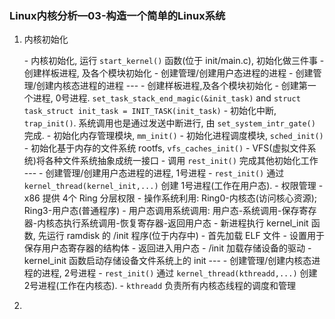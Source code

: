 ### Linux内核分析—03-构造一个简单的Linux系统

1. 内核初始化

   \- 内核初始化, 运行 `start_kernel()` 函数(位于 init/main.c), 初始化做三件事
     \- 创建样板进程, 及各个模块初始化
     \- 创建管理/创建用户态进程的进程
     \- 创建管理/创建内核态进程的进程
   \---
   \- 创建样板进程,及各个模块初始化
     \- 创建第一个进程, 0号进程. `set_task_stack_end_magic(&init_task)` and `struct task_struct init_task = INIT_TASK(init_task)`
     \- 初始化中断, `trap_init()`. 系统调用也是通过发送中断进行, 由 `set_system_intr_gate()` 完成.
     \- 初始化内存管理模块, `mm_init()`
     \- 初始化进程调度模块, `sched_init()`
     \- 初始化基于内存的文件系统 rootfs, `vfs_caches_init()`
       \- VFS(虚拟文件系统)将各种文件系统抽象成统一接口
     \- 调用 `rest_init()` 完成其他初始化工作
   \---
   \- 创建管理/创建用户态进程的进程, 1号进程
     \- `rest_init()` 通过 `kernel_thread(kernel_init,...)` 创建 1号进程(工作在用户态).
     \- 权限管理
       \- x86 提供 4个 Ring 分层权限
       \- 操作系统利用: Ring0-内核态(访问核心资源); Ring3-用户态(普通程序)
     \- 用户态调用系统调用: 用户态-系统调用-保存寄存器-内核态执行系统调用-恢复寄存器-返回用户态
     \- 新进程执行 kernel_init 函数, 先运行 ramdisk 的 /init 程序(位于内存中)
       \- 首先加载 ELF 文件
       \- 设置用于保存用户态寄存器的结构体
       \- 返回进入用户态
       \- /init 加载存储设备的驱动
      \- kernel_init 函数启动存储设备文件系统上的 init
   \---
   \- 创建管理/创建内核态进程的进程, 2号进程
     \- `rest_init()` 通过 `kernel_thread(kthreadd,...)` 创建 2号进程(工作在内核态).
     \- `kthreadd` 负责所有内核态线程的调度和管理

2. 

